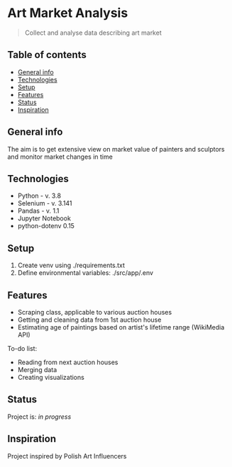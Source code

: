 # Art Market Analysis
> Collect and analyse data describing art market

## Table of contents
* [General info](#general-info)
* [Technologies](#technologies)
* [Setup](#setup)
* [Features](#features)
* [Status](#status)
* [Inspiration](#inspiration)

## General info
The aim is to get extensive view on market value of painters and sculptors and monitor market changes in time

## Technologies
* Python - v. 3.8
* Selenium - v. 3.141
* Pandas - v. 1.1
* Jupyter Notebook
* python-dotenv 0.15

## Setup
1) Create venv using ./requirements.txt
2) Define environmental variables: ./src/app/.env

## Features
* Scraping class, applicable to various auction houses
* Getting and cleaning data from 1st auction house
* Estimating age of paintings based on artist's lifetime range (WikiMedia API)

To-do list:
* Reading from next auction houses
* Merging data
* Creating visualizations

## Status
Project is: _in progress_

## Inspiration
Project inspired by Polish Art Influencers